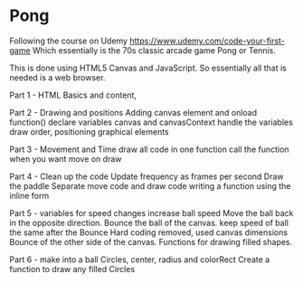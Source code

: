 # Pong

Following the course on Udemy https://www.udemy.com/code-your-first-game
Which essentially is the 70s classic arcade game Pong or Tennis.


This is done using HTML5 Canvas and JavaScript.
So essentially all that is needed is a web browser.

Part 1 - HTML Basics and content,

Part 2 - Drawing and positions
          Adding canvas element and onload function()
          declare variables canvas and canvasContext
          handle the variables
          draw order, positioning graphical elements

Part 3 - Movement and Time
          draw all code in one function
          call the function when you want
          move on draw

Part 4 - Clean up the code
          Update frequency as frames per second
          Draw the paddle
          Separate move code and draw code
          writing a function using the inline form

Part 5 - variables for speed changes
          increase ball speed
          Move the ball back in the opposite direction.
          Bounce the ball of the canvas.
          keep speed of ball the same after the Bounce
          Hard coding removed, used canvas dimensions
          Bounce of the other side of the canvas.
          Functions for drawing filled shapes.

Part 6 - make into a ball
          Circles, center, radius and colorRect
          Create a function to draw any filled Circles
          

